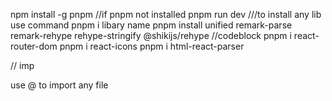 npm install -g pnpm //if pnpm not installed
pnpm run dev
///to install any lib use command pnpm i libary name
pnpm install unified remark-parse remark-rehype rehype-stringify @shikijs/rehype //codeblock
pnpm i react-router-dom
pnpm i react-icons
pnpm i html-react-parser

// imp

use @ to import any file
